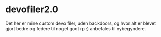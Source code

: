 # devofiler2.0
Det her er mine custom devo filer, uden backdoors, og hvor alt er blevet gjort bedre og federe til noget godt rp :) anbefales til nybegyndere.
